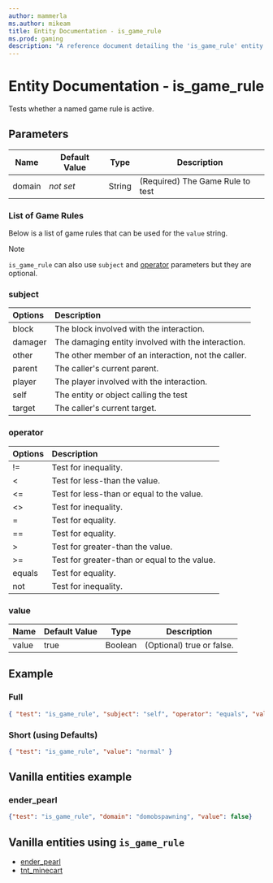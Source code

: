 ```yaml
---
author: mammerla
ms.author: mikeam
title: Entity Documentation - is_game_rule
ms.prod: gaming
description: "A reference document detailing the 'is_game_rule' entity filter"
---
```


# Entity Documentation - is_game_rule

Tests whether a named game rule is active.

## Parameters

|Name |Default Value  |Type  |Description  |
|---------|---------|---------|---------|
|domain |*not set* |String |(Required) The Game Rule to test |

### List of Game Rules

Below is a list of game rules that can be used for the `value` string.

>[!Note]
>`is_game_rule` can also use `subject` and [operator](../Definitions/NestedTables/operator.md) parameters but they are optional.

### subject

| Options| Description |
|:-----------|:-----------|
| block| The block involved with the interaction. |
| damager| The damaging entity involved with the interaction. |
| other| The other member of an interaction, not the caller. |
| parent| The caller's current parent. |
| player| The player involved with the interaction. |
| self| The entity or object calling the test |
| target| The caller's current target. |

### operator

| Options| Description |
|:-----------|:-----------|
| !=| Test for inequality. |
| <| Test for less-than the value. |
| <=| Test for less-than or equal to the value. |
| <>| Test for inequality. |
| =| Test for equality. |
| ==| Test for equality. |
| >| Test for greater-than the value. |
| >=| Test for greater-than or equal to the value. |
| equals| Test for equality. |
| not| Test for inequality. |

### value

|Name |Default Value  |Type  |Description  |
|---------|---------|---------|---------|
|value |true |Boolean |(Optional) true or false. |

## Example

### Full

```json
{ "test": "is_game_rule", "subject": "self", "operator": "equals", "value": "normal" }
```

### Short (using Defaults)

```json
{ "test": "is_game_rule", "value": "normal" }
```

## Vanilla entities example

### ender_pearl

```json
{"test": "is_game_rule", "domain": "domobspawning", "value": false}
```

## Vanilla entities using `is_game_rule`

- [ender_pearl](../../../../Source/VanillaBehaviorPack_Snippets/entities/ender_pearl.md)
- [tnt_minecart](../../../../Source/VanillaBehaviorPack_Snippets/entities/tnt_minecart.md)
